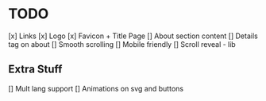 # TODO

[x] Links
[x] Logo
[x] Favicon + Title Page
[] About section content
[] Details tag on about
[] Smooth scrolling
[] Mobile friendly
[] Scroll reveal - lib

## Extra Stuff

[] Mult lang support
[] Animations on svg and buttons
